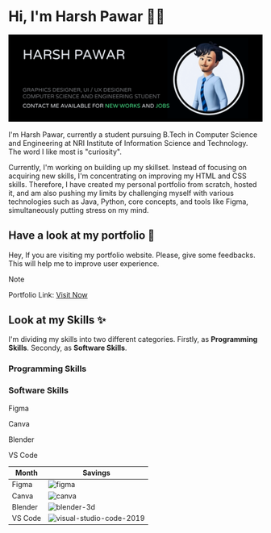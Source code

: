 # Hi, I'm Harsh Pawar 👋🏼


<img src="https://github.com/hyperdgx/hyperdgx/blob/main/Banner.png">

I'm Harsh Pawar, currently a student pursuing B.Tech in Computer Science and Engineering at NRI Institute of Information Science and Technology. The word I like most is "curiosity".

Currently, I'm working on building up my skillset. Instead of focusing on acquiring new skills, I'm concentrating on improving my HTML and CSS skills. Therefore, I have created my personal portfolio from scratch, hosted it, and am also pushing my limits by challenging myself with various technologies such as Java, Python, core concepts, and tools like Figma, simultaneously putting stress on my mind.

## Have a look at my portfolio 👀 <br>
Hey, If you are visiting my portfolio website. Please, give some feedbacks. This will help me to improve user experience. <br>
>[!NOTE]
>Portfolio Link: <a href="https://harshpawar.000webhostapp.com/">Visit Now</a> <br>
## Look at my Skills ✨ <br>
I'm dividing my skills into two different categories. Firstly, as **Programming Skills**. Secondy, as **Software Skills**.
### Programming Skills

### Software Skills
<p float="right">Figma</p>
<p>Canva</p>
<p>Blender</p>
<p>VS Code</p>

| Month    | Savings |
| -------- | ------- |
| Figma  | <img width="48" height="48" src="https://img.icons8.com/fluency/48/figma.png" alt="figma" float="left"/>    |
| Canva | <img width="48" height="48" src="https://img.icons8.com/fluency/48/canva.png" alt="canva"/>     |
| Blender    | <img width="48" height="48" src="https://img.icons8.com/fluency/48/blender-3d.png" alt="blender-3d"/>    |
| VS Code | <img width="48" height="48" src="https://img.icons8.com/fluency/48/visual-studio-code-2019.png" alt="visual-studio-code-2019"/>      |

<style>
    table {
        width: 100%;
    }
</style>
